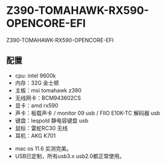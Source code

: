 # Z390-TOMAHAWK-RX590-OPENCORE-EFI
Z390-TOMAHAWK-RX590-OPENCORE-EFI
## 配置
* cpu: intel 9600k
* 内存：32G 金士顿
* 主板：msi tomahawk z390
* 无线网卡：BCM943602CS
* 显卡：amd rx590
* 声卡：板载声卡 / monitor 09 usb / FIIO E10K-TC 解码器 usb
* 键盘：leqpold 静电容键盘 usb
* 鼠标：雷蛇RC30 无线
* 耳机：AKG K701

- mac os 11.6 实测完美。
- USB已定制，所有usb3.x usb2.0都正常使用。
